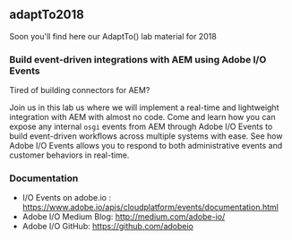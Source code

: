 ## adaptTo2018

Soon you'll find here our AdaptTo() lab material for 2018

### Build event-driven integrations with AEM using Adobe I/O Events

Tired of building connectors for AEM? 

Join us in this lab us where we will implement a real-time and lightweight integration with AEM with almost no code.
Come and learn how you can expose any internal `osgi` events from AEM through Adobe I/O Events to build event-driven workflows across multiple systems with ease.
See how Adobe I/O Events allows you to respond to both administrative events and customer behaviors in real-time.

### Documentation

* I/O Events on adobe.io : https://www.adobe.io/apis/cloudplatform/events/documentation.html
* Adobe I/O Medium Blog: http://medium.com/adobe-io/
* Adobe I/O GitHub: https://github.com/adobeio
